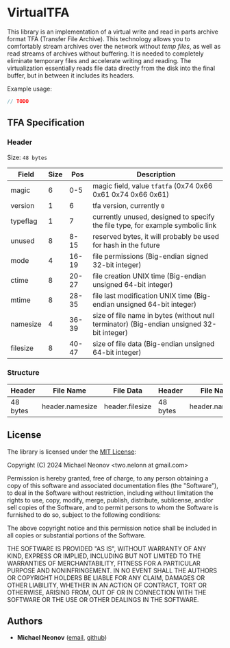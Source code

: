 # VirtualTFA

This library is an implementation of a virtual write and read in parts archive format TFA (Transfer File Archive). This
technology allows you to comfortably stream archives over the network without *temp files*, as well as read streams of archives without
buffering. It is needed to completely eliminate temporary files and accelerate writing and reading. The virtualization
essentially reads file data directly from the disk into the final buffer, but in between it includes its headers.

Example usage:

```c
// TODO
```

## TFA Specification

### Header

Size: `48 bytes`

| Field    | Size | Pos   | Description                                                                               |
|----------|------|-------|-------------------------------------------------------------------------------------------|
| magic    | 6    | 0-5   | magic field, value `tfatfa` (0x74 0x66 0x61 0x74 0x66 0x61)                               |
| version  | 1    | 6     | tfa version, currently `0`                                                                |
| typeflag | 1    | 7     | currently unused, designed to specify the file type, for example symbolic link            |
| unused   | 8    | 8-15  | reserved bytes, it will probably be used for hash in the future                           |
| mode     | 4    | 16-19 | file permissions (Big-endian signed 32-bit integer)                                       |
| ctime    | 8    | 20-27 | file creation UNIX time (Big-endian unsigned 64-bit integer)                              |
| mtime    | 8    | 28-35 | file last modification UNIX time (Big-endian unsigned 64-bit integer)                     |
| namesize | 4    | 36-39 | size of file name in bytes (without null terminator) (Big-endian unsigned 32-bit integer) |
| filesize | 8    | 40-47 | size of file data (Big-endian unsigned 64-bit integer)                                    |

### Structure

| Header   | File Name       | File Data       | Header   | File Name       |     |
|----------|-----------------|-----------------|----------|-----------------|-----|
| 48 bytes | header.namesize | header.filesize | 48 bytes | header.namesize | ... |

## License

The library is licensed under the [MIT License](https://opensource.org/license/mit/):

Copyright (C) 2024 Michael Neonov <two.nelonn at gmail.com>

Permission is hereby granted, free of charge, to any person obtaining a copy
of this software and associated documentation files (the "Software"), to deal
in the Software without restriction, including without limitation the rights
to use, copy, modify, merge, publish, distribute, sublicense, and/or sell
copies of the Software, and to permit persons to whom the Software is
furnished to do so, subject to the following conditions:

The above copyright notice and this permission notice shall be included in all
copies or substantial portions of the Software.

THE SOFTWARE IS PROVIDED "AS IS", WITHOUT WARRANTY OF ANY KIND, EXPRESS OR
IMPLIED, INCLUDING BUT NOT LIMITED TO THE WARRANTIES OF MERCHANTABILITY,
FITNESS FOR A PARTICULAR PURPOSE AND NONINFRINGEMENT. IN NO EVENT SHALL THE
AUTHORS OR COPYRIGHT HOLDERS BE LIABLE FOR ANY CLAIM, DAMAGES OR OTHER
LIABILITY, WHETHER IN AN ACTION OF CONTRACT, TORT OR OTHERWISE, ARISING FROM,
OUT OF OR IN CONNECTION WITH THE SOFTWARE OR THE USE OR OTHER DEALINGS IN THE
SOFTWARE.

## Authors

- **Michael Neonov** ([email](mailto:two.nelonn@gmail.com), [github](https://github.com/Nelonn))
